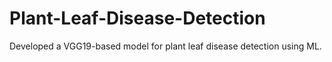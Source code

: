 # Plant-Leaf-Disease-Detection
Developed a VGG19-based model for plant leaf disease detection using ML.
